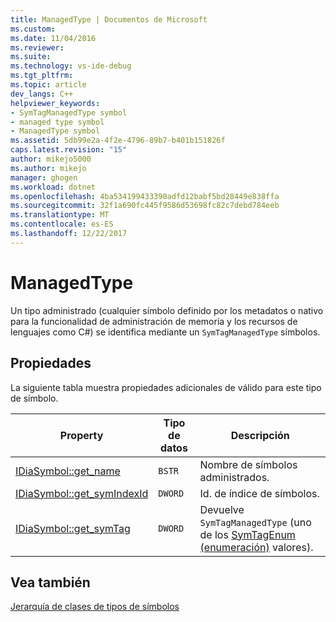 ```yaml
---
title: ManagedType | Documentos de Microsoft
ms.custom: 
ms.date: 11/04/2016
ms.reviewer: 
ms.suite: 
ms.technology: vs-ide-debug
ms.tgt_pltfrm: 
ms.topic: article
dev_langs: C++
helpviewer_keywords:
- SymTagManagedType symbol
- managed type symbol
- ManagedType symbol
ms.assetid: 5db99e2a-4f2e-4796-89b7-b401b151826f
caps.latest.revision: "15"
author: mikejo5000
ms.author: mikejo
manager: ghogen
ms.workload: dotnet
ms.openlocfilehash: 4ba534199433390adfd12babf5bd28449e838ffa
ms.sourcegitcommit: 32f1a690fc445f9586d53698fc82c7debd784eeb
ms.translationtype: MT
ms.contentlocale: es-ES
ms.lasthandoff: 12/22/2017
---
```

# <a name="managedtype"></a>ManagedType
Un tipo administrado (cualquier símbolo definido por los metadatos o nativo para la funcionalidad de administración de memoria y los recursos de lenguajes como C#) se identifica mediante un `SymTagManagedType` símbolos.  
  
## <a name="properties"></a>Propiedades  
 La siguiente tabla muestra propiedades adicionales de válido para este tipo de símbolo.  
  
|Property|Tipo de datos|Descripción|  
|--------------|---------------|-----------------|  
|[IDiaSymbol::get_name](../../debugger/debug-interface-access/idiasymbol-get-name.md)|`BSTR`|Nombre de símbolos administrados.|  
|[IDiaSymbol::get_symIndexId](../../debugger/debug-interface-access/idiasymbol-get-symindexid.md)|`DWORD`|Id. de índice de símbolos.|  
|[IDiaSymbol::get_symTag](../../debugger/debug-interface-access/idiasymbol-get-symtag.md)|`DWORD`|Devuelve `SymTagManagedType` (uno de los [SymTagEnum (enumeración)](../../debugger/debug-interface-access/symtagenum.md) valores).|  
  
## <a name="see-also"></a>Vea también  
 [Jerarquía de clases de tipos de símbolos](../../debugger/debug-interface-access/class-hierarchy-of-symbol-types.md)